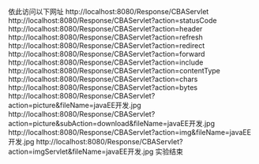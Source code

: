 依此访问以下网址
http://localhost:8080/Response/CBAServlet
http://localhost:8080/Response/CBAServlet?action=statusCode
http://localhost:8080/Response/CBAServlet?action=header
http://localhost:8080/Response/CBAServlet?action=refresh
http://localhost:8080/Response/CBAServlet?action=redirect
http://localhost:8080/Response/CBAServlet?action=forward
http://localhost:8080/Response/CBAServlet?action=include
http://localhost:8080/Response/CBAServlet?action=contentType
http://localhost:8080/Response/CBAServlet?action=chars
http://localhost:8080/Response/CBAServlet?action=bytes
http://localhost:8080/Response/CBAServlet?action=picture&fileName=javaEE开发.jpg
http://localhost:8080/Response/CBAServlet?action=picture&subAction=download&fileName=javaEE开发.jpg
http://localhost:8080/Response/CBAServlet?action=img&fileName=javaEE开发.jpg
http://localhost:8080/Response/CBAServlet?action=imgServlet&fileName=javaEE开发.jpg
实验结束